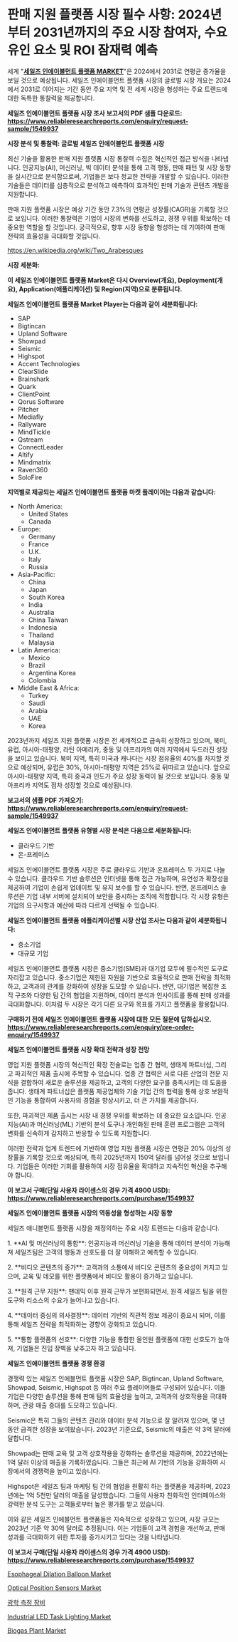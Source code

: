 <p><h1>판매 지원 플랫폼 시장 필수 사항: 2024년부터 2031년까지의 주요 시장 참여자, 수요 유인 요소 및 ROI 잠재력 예측</h1></p><p>세계 "<strong><a href="https://www.reliableresearchreports.com/sales-enablement-platform-r1549937?utm_campaign=105&utm_medium=8&utm_source=Github&utm_content=ia&utm_term=07102024&utm_id=sales-enablement-platform">세일즈 인에이블먼트 플랫폼 MARKET</a></strong>"은 2024에서 2031로 연평균 증가율을 보일 것으로 예상됩니다. 세일즈 인에이블먼트 플랫폼 시장의 글로벌 시장 개요는 2024에서 2031로 이어지는 기간 동안 주요 지역 및 전 세계 시장을 형성하는 주요 트렌드에 대한 독특한 통찰력을 제공합니다.</p>
<p><strong>세일즈 인에이블먼트 플랫폼 시장 조사 보고서의 PDF 샘플 다운로드: <a href="https://www.reliableresearchreports.com/enquiry/request-sample/1549937?utm_campaign=105&utm_medium=8&utm_source=Github&utm_content=ia&utm_term=07102024&utm_id=sales-enablement-platform">https://www.reliableresearchreports.com/enquiry/request-sample/1549937</a></strong></p>
<p><strong>시장 분석 및 통찰력: 글로벌 세일즈 인에이블먼트 플랫폼 시장</strong></p>
<p><p>최신 기술을 활용한 판매 지원 플랫폼 시장 통찰력 수집은 혁신적인 접근 방식을 나타냅니다. 인공지능(AI), 머신러닝, 빅 데이터 분석을 통해 고객 행동, 판매 패턴 및 시장 동향을 실시간으로 분석함으로써, 기업들은 보다 정교한 전략을 개발할 수 있습니다. 이러한 기술들은 데이터를 심층적으로 분석하고 예측하여 효과적인 판매 기술과 콘텐츠 개발을 지원합니다. </p><p>판매 지원 플랫폼 시장은 예상 기간 동안 7.3%의 연평균 성장률(CAGR)을 기록할 것으로 보입니다. 이러한 통찰력은 기업이 시장의 변화를 선도하고, 경쟁 우위를 확보하는 데 중요한 역할을 할 것입니다. 궁극적으로, 향후 시장 동향을 형성하는 데 기여하여 판매 전략의 효율성을 극대화할 것입니다.</p></p>
<p><a href="%7CAUTHORITHY_DOMAIN_URL%7C?utm_campaign=105&utm_medium=8&utm_source=Github&utm_content=ia&utm_term=07102024&utm_id=sales-enablement-platform">https://en.wikipedia.org/wiki/Two_Arabesques</a></p>
<p><strong>시장 세분화:</strong></p>
<p><strong>이 세일즈 인에이블먼트 플랫폼 Market은 다시 Overview(개요), Deployment(개요), Application(애플리케이션) 및 Region(지역)으로 분류됩니다.</strong></p>
<p><strong>세일즈 인에이블먼트 플랫폼 Market Player는 다음과 같이 세분화됩니다:</strong></p>
<p><ul><li>SAP</li><li>Bigtincan</li><li>Upland Software</li><li>Showpad</li><li>Seismic</li><li>Highspot</li><li>Accent Technologies</li><li>ClearSlide</li><li>Brainshark</li><li>Quark</li><li>ClientPoint</li><li>Qorus Software</li><li>Pitcher</li><li>Mediafly</li><li>Rallyware</li><li>MindTickle</li><li>Qstream</li><li>ConnectLeader</li><li>Altify</li><li>Mindmatrix</li><li>Raven360</li><li>SoloFire</li></ul></p>
<p><strong>지역별로 제공되는 세일즈 인에이블먼트 플랫폼 마켓 플레이어는 다음과 같습니다:</strong></p>
<p><ul>
    <li>
        North America:
        <ul>
            <li>United States</li>
            <li>Canada</li>
        </ul>
    </li>
    <li>
        Europe:
        <ul>
            <li>Germany</li>
            <li>France</li>
            <li>U.K.</li>
            <li>Italy</li>
            <li>Russia</li>
        </ul>
    </li>
    <li>
        Asia-Pacific:
        <ul>
            <li>China</li>
            <li>Japan</li>
            <li>South Korea</li>
            <li>India</li>
            <li>Australia</li>
            <li>China Taiwan</li>
            <li>Indonesia</li>
            <li>Thailand</li>
            <li>Malaysia</li>
        </ul>
    </li>
    <li>
        Latin America:
        <ul>
            <li>Mexico</li>
            <li>Brazil</li>
            <li>Argentina Korea</li>
            <li>Colombia</li>
        </ul>
    </li>
    <li>
        Middle East & Africa:
        <ul>
            <li>Turkey</li>
            <li>Saudi</li>
            <li>Arabia</li>
            <li>UAE</li>
            <li>Korea</li>
        </ul>
    </li>
    </ul></p>
<p><p>2023년까지 세일즈 지원 플랫폼 시장은 전 세계적으로 급속히 성장하고 있으며, 북미, 유럽, 아시아-태평양, 라틴 아메리카, 중동 및 아프리카의 여러 지역에서 두드러진 성장을 보이고 있습니다. 북미 지역, 특히 미국과 캐나다는 시장 점유율의 40%를 차지할 것으로 예상되며, 유럽은 30%, 아시아-태평양 지역은 25%로 뒤따르고 있습니다. 앞으로 아시아-태평양 지역, 특히 중국과 인도가 주요 성장 동력이 될 것으로 보입니다. 중동 및 아프리카 지역도 점차 성장할 것으로 예상됩니다.</p></p>
<p><strong>보고서의 샘플 PDF 가져오기: <a href="https://www.reliableresearchreports.com/enquiry/request-sample/1549937?utm_campaign=105&utm_medium=8&utm_source=Github&utm_content=ia&utm_term=07102024&utm_id=sales-enablement-platform">https://www.reliableresearchreports.com/enquiry/request-sample/1549937</a></strong></p>
<p><strong>세일즈 인에이블먼트 플랫폼 유형별 시장 분석은 다음으로 세분화됩니다:</strong></p>
<p><ul><li>클라우드 기반</li><li>온-프레미스</li></ul></p>
<p><p>세일즈 인에이블먼트 플랫폼 시장은 주로 클라우드 기반과 온프레미스 두 가지로 나눌 수 있습니다. 클라우드 기반 솔루션은 인터넷을 통해 접근 가능하며, 유연성과 확장성을 제공하여 기업이 손쉽게 업데이트 및 유지 보수를 할 수 있습니다. 반면, 온프레미스 솔루션은 기업 내부 서버에 설치되어 보안을 중시하는 조직에 적합합니다. 각 시장 유형은 기업의 요구사항과 예산에 따라 다르게 선택될 수 있습니다.</p></p>
<p><strong>세일즈 인에이블먼트 플랫폼 애플리케이션별 시장 산업 조사는 다음과 같이 세분화됩니다:</strong></p>
<p><ul><li>중소기업</li><li>대규모 기업</li></ul></p>
<p><p>세일즈 인에이블먼트 플랫폼 시장은 중소기업(SME)과 대기업 모두에 필수적인 도구로 자리잡고 있습니다. 중소기업은 제한된 자원을 기반으로 효율적으로 판매 전략을 최적화하고, 고객과의 관계를 강화하여 성장을 도모할 수 있습니다. 반면, 대기업은 복잡한 조직 구조와 다양한 팀 간의 협업을 지원하며, 데이터 분석과 인사이트를 통해 판매 성과를 극대화합니다. 이처럼 두 시장은 각기 다른 요구와 목표를 가지고 플랫폼을 활용합니다.</p></p>
<p><strong>구매하기 전에 세일즈 인에이블먼트 플랫폼 시장에 대한 모든 질문에 답하십시오. <a href="https://www.reliableresearchreports.com/enquiry/pre-order-enquiry/1549937?utm_campaign=105&utm_medium=8&utm_source=Github&utm_content=ia&utm_term=07102024&utm_id=sales-enablement-platform">https://www.reliableresearchreports.com/enquiry/pre-order-enquiry/1549937</a></strong></p>
<p><strong>세일즈 인에이블먼트 플랫폼 시장 확대 전략과 성장 전망</strong></p>
<p><p>영업 지원 플랫폼 시장의 혁신적인 확장 전술로는 업종 간 협력, 생태계 파트너십, 그리고 파괴적인 제품 출시에 주목할 수 있습니다. 업종 간 협력은 서로 다른 산업의 전문 지식을 결합하여 새로운 솔루션을 제공하고, 고객의 다양한 요구를 충족시키는 데 도움을 줍니다. 생태계 파트너십은 플랫폼 제공업체와 기술 기업 간의 협력을 통해 상호 보완적인 기능을 통합하여 사용자의 경험을 향상시키고, 더 큰 가치를 제공합니다.</p><p>또한, 파괴적인 제품 출시는 시장 내 경쟁 우위를 확보하는 데 중요한 요소입니다. 인공지능(AI)과 머신러닝(ML) 기반의 분석 도구나 개인화된 판매 훈련 프로그램은 고객의 변화를 신속하게 감지하고 반응할 수 있도록 지원합니다.</p><p>이러한 전략과 업계 트렌드에 기반하여 영업 지원 플랫폼 시장은 연평균 20% 이상의 성장률을 기록할 것으로 예상되며, 특히 2025년까지 150억 달러를 넘어설 것으로 보입니다. 기업들은 이러한 기회를 활용하여 시장 점유율을 확대하고 지속적인 혁신을 추구해야 합니다.</p></p>
<p><strong>이 보고서 구매(단일 사용자 라이센스의 경우 가격 4900 USD): <a href="https://www.reliableresearchreports.com/purchase/1549937?utm_campaign=105&utm_medium=8&utm_source=Github&utm_content=ia&utm_term=07102024&utm_id=sales-enablement-platform">https://www.reliableresearchreports.com/purchase/1549937</a></strong></p>
<p><strong>세일즈 인에이블먼트 플랫폼 시장의 역동성을 형성하는 시장 동향</strong></p>
<p><p>세일즈 애니블먼트 플랫폼 시장을 재정의하는 주요 시장 트렌드는 다음과 같습니다.</p><p>1. **AI 및 머신러닝의 통합**: 인공지능과 머신러닝 기술을 통해 데이터 분석이 가능해져 세일즈팀은 고객의 행동과 선호도를 더 잘 이해하고 예측할 수 있습니다.</p><p>2. **비디오 콘텐츠의 증가**: 고객과의 소통에서 비디오 콘텐츠의 중요성이 커지고 있으며, 교육 및 데모를 위한 플랫폼에서 비디오 활용이 증가하고 있습니다.</p><p>3. **원격 근무 지원**: 팬데믹 이후 원격 근무가 보편화되면서, 원격 세일즈 팀을 위한 도구와 리소스의 수요가 늘어나고 있습니다.</p><p>4. **데이터 중심의 의사결정**: 데이터 기반의 직관적 정보 제공이 중요시 되며, 이를 통해 세일즈 전략을 최적화하는 경향이 강화되고 있습니다.</p><p>5. **통합 플랫폼의 선호**: 다양한 기능을 통합한 올인원 플랫폼에 대한 선호도가 높아져, 기업들은 진입 장벽을 낮추고자 하고 있습니다.</p></p>
<p><strong>세일즈 인에이블먼트 플랫폼 경쟁 환경</strong></p>
<p><p>경쟁력 있는 세일즈 인에블먼트 플랫폼 시장은 SAP, Bigtincan, Upland Software, Showpad, Seismic, Highspot 등 여러 주요 플레이어들로 구성되어 있습니다. 이들 기업은 다양한 솔루션을 통해 판매 팀의 효율성을 높이고, 고객과의 상호작용을 극대화하며, 관광 매출 증대를 도모하고 있습니다.</p><p>Seismic은 특히 그들의 콘텐츠 관리와 데이터 분석 기능으로 잘 알려져 있으며, 몇 년 동안 급격한 성장을 보여왔습니다. 2023년 기준으로, Seismic의 매출은 약 3억 달러에 달합니다. </p><p>Showpad는 판매 교육 및 고객 상호작용을 강화하는 솔루션을 제공하며, 2022년에는 1억 달러 이상의 매출을 기록하였습니다. 그들은 최근에 AI 기반의 기능을 강화하여 시장에서의 경쟁력을 높이고 있습니다.</p><p>Highspot은 세일즈 팀과 마케팅 팀 간의 협업을 원활히 하는 플랫폼을 제공하며, 2023년에는 1억 5천만 달러의 매출을 달성했습니다. 그들의 사용자 친화적인 인터페이스와 강력한 분석 도구는 고객들로부터 높은 평가를 받고 있습니다.</p><p>이와 같은 세일즈 인에블먼트 플랫폼들은 지속적으로 성장하고 있으며, 시장 규모는 2023년 기준 약 30억 달러로 추정됩니다. 이는 기업들이 고객 경험을 개선하고, 판매 성과를 극대화하기 위한 투자를 증가시키고 있다는 것을 나타냅니다.</p></p>
<p><strong>이 보고서 구매(단일 사용자 라이센스의 경우 가격 4900 USD): <a href="https://www.reliableresearchreports.com/purchase/1549937?utm_campaign=105&utm_medium=8&utm_source=Github&utm_content=ia&utm_term=07102024&utm_id=sales-enablement-platform">https://www.reliableresearchreports.com/purchase/1549937</a></strong></p>
<p><p><a href="https://github.com/ChristianClark406/Market-Research-Report-List-1/blob/main/esophageal-dilation-balloon-market.md?utm_campaign=105&utm_medium=8&utm_source=Github&utm_content=ia&utm_term=07102024&utm_id=sales-enablement-platform">Esophageal Dilation Balloon Market</a></p><p><a href="https://www.linkedin.com/pulse/optical-position-sensors-industry-resonance-108-amplification-7y2jc?utm_campaign=105&utm_medium=8&utm_source=Github&utm_content=ia&utm_term=07102024&utm_id=sales-enablement-platform">Optical Position Sensors Market</a></p><p><a href="https://github.com/laholand/Market-Research-Report-List-6/blob/main/626046917025.md?utm_campaign=105&utm_medium=8&utm_source=Github&utm_content=ia&utm_term=07102024&utm_id=sales-enablement-platform">광학 측정 장비</a></p><p><a href="https://www.linkedin.com/pulse/industrial-led-task-lighting-market-size-share-competitive-b4jcc?utm_campaign=105&utm_medium=8&utm_source=Github&utm_content=ia&utm_term=07102024&utm_id=sales-enablement-platform">Industrial LED Task Lighting Market</a></p><p><a href="https://issuu.com/reportprime-2/docs/biogas-plant-market-size-2030.pptx_2378b9cc3570bf?utm_campaign=105&utm_medium=8&utm_source=Github&utm_content=ia&utm_term=07102024&utm_id=sales-enablement-platform">Biogas Plant Market</a></p></p>
